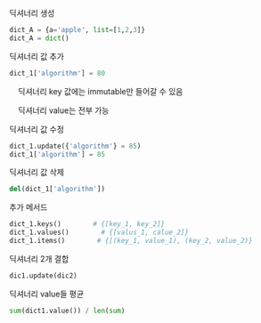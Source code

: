 딕셔너리 생성

```python
dict_A = {a='apple', list=[1,2,3]}
dict_A = dict()
```

딕셔너리 값 추가

```python
dict_1['algorithm'] = 80
```

    딕셔너리 key 값에는 immutable만 들어갈 수 있음

    딕셔너리 value는 전부 가능

딕셔너리 값 수정

```python
dict_1.update({'algorithm'} = 85)
dict_1['algorithm'] = 85
```

딕셔너리 값 삭제

```python
del(dict_1['algorithm'])
```

추가 메서드

```python
dict_1.keys()        # {[key_1, key_2]}
dict_1.values()        # {[valus_1, calue_2]}
dict_1.items()        # {[(key_1, value_1), (key_2, value_2)}
```





딕셔너리 2개 결합

```python
dic1.update(dic2)
```

딕셔너리 value들 평균

```python
sum(dict1.value()) / len(sum)
```
